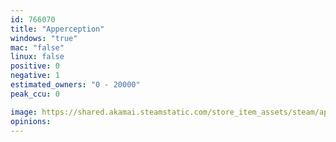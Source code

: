 ```yaml
---
id: 766070
title: "Apperception"
windows: "true"
mac: "false"
linux: false
positive: 0
negative: 1
estimated_owners: "0 - 20000"
peak_ccu: 0

image: https://shared.akamai.steamstatic.com/store_item_assets/steam/apps/766070/header.jpg?t=1514389141
opinions:
---
```

